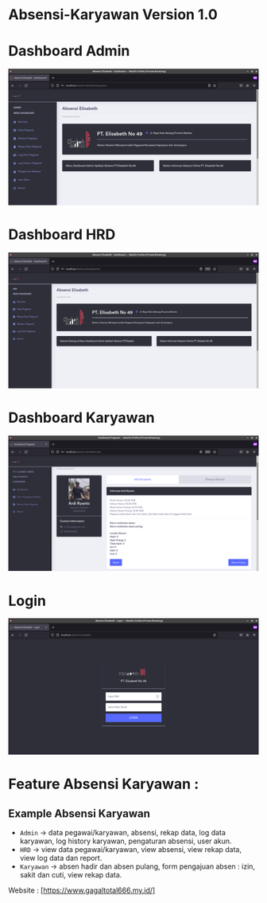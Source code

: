 # Absensi-Karyawan Version 1.0

# Dashboard Admin

![Screen Capture](https://raw.githubusercontent.com/gagaltotal/Absensi-Karyawan/main/dashboard%20admin.png)

# Dashboard HRD

![Screen Capture](https://raw.githubusercontent.com/gagaltotal/Absensi-Karyawan/main/dashboard%20hrd.png)

# Dashboard Karyawan

![Screen Capture](https://raw.githubusercontent.com/gagaltotal/Absensi-Karyawan/main/dashboard%20karyawan.png)

# Login

![Screen Capture](https://raw.githubusercontent.com/gagaltotal/Absensi-Karyawan/main/login.png)

# Feature Absensi Karyawan :

Example Absensi Karyawan
--------

 - `Admin` → data pegawai/karyawan, absensi, rekap data, log data karyawan, log history karyawan, pengaturan absensi, user akun.
 - `HRD` → view data pegawai/karyawan, view absensi, view rekap data, view log data dan report.
 - `Karyawan` → absen hadir dan absen pulang, form pengajuan absen : izin, sakit dan cuti, view rekap data.

Website : [https://www.gagaltotal666.my.id/]
